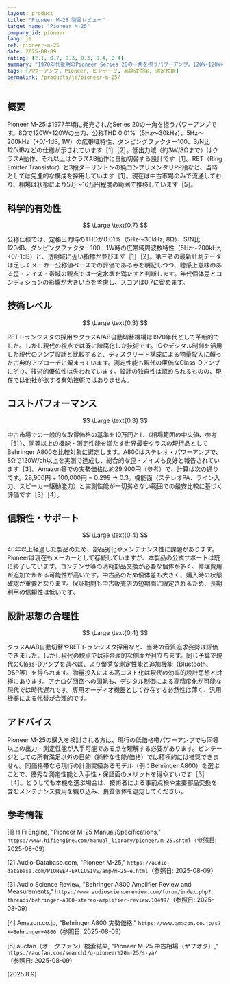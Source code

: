 ```yaml
---
layout: product
title: "Pioneer M-25 製品レビュー"
target_name: "Pioneer M-25"
company_id: pioneer
lang: ja
ref: pioneer-m-25
date: 2025-08-09
rating: [2.1, 0.7, 0.3, 0.3, 0.4, 0.4]
summary: "1970年代後期のPioneer Series 20の一角を担うパワーアンプ。120W+120Wの出力とRETトランジスタを採用するも、現代の基準では測定性能と価格競争力で大幅に劣る"
tags: [パワーアンプ, Pioneer, ビンテージ, 高調波歪率, 測定性能]
permalink: /products/ja/pioneer-m-25/
---
```


## 概要

Pioneer M-25は1977年頃に発売されたSeries 20の一角を担うパワーアンプです。8Ωで120W+120Wの出力、公称THD 0.01%（5Hz〜30kHz）、5Hz〜200kHz（+0/-1dB, 1W）の広帯域特性、ダンピングファクター100、S/N比120dBなどの仕様が示されています［1］［2］。低出力域（約3W/8Ωまで）はクラスA動作、それ以上はクラスAB動作に自動切替する設計です［1］。RET（Ring Emitter Transistor）と3段ダーリントンの純コンプリメンタリPP段など、当時としては先進的な構成を採用しています［1］。現在は中古市場のみで流通しており、相場は状態により5万〜16万円程度の範囲で推移しています［5］。

## 科学的有効性

$$ \Large \text{0.7} $$

公称仕様では、定格出力時のTHDが0.01%（5Hz〜30kHz, 8Ω）、S/N比120dB、ダンピングファクター100、1W時の広帯域周波数特性（5Hz〜200kHz, +0/-1dB）と、透明域に近い指標が並びます［1］［2］。第三者の最新計測データは乏しくメーカー公称値ベースでの評価である点を明記しつつ、聴感上意味のある歪・ノイズ・帯域の観点では一定水準を満たすと判断します。年代個体差とコンディションの影響が大きい点を考慮し、スコアは0.7に留めます。

## 技術レベル

$$ \Large \text{0.3} $$

RETトランジスタの採用やクラスA/AB自動切替機構は1970年代として革新的でした。しかし現代の視点では既に陳腐化した技術です。ICやデジタル制御を活用した現代のアンプ設計と比較すると、ディスクリート構成による物量投入に頼った古典的アプローチに留まっています。測定性能も現代の廉価なClass-Dアンプに劣り、技術的優位性は失われています。設計の独自性は認められるものの、現在では他社が欲する有効技術ではありません。

## コストパフォーマンス

$$ \Large \text{0.3} $$

中古市場での一般的な取得価格の基準を10万円とし（相場範囲の中央値、参考［5］）、同等以上の機能・測定性能を満たす世界最安クラスの現行品としてBehringer A800を比較対象に選定します。A800はステレオ・パワーアンプで、8Ωで120W/ch以上を実測で達成し、総合的な歪・ノイズも良好と報告されています［3］。Amazon等での実勢価格は約29,900円（参考）で、計算は次の通りです。29,900円 ÷ 100,000円 = 0.299 → 0.3。機能面（ステレオPA、ライン入力、スピーカー駆動能力）と実測性能が一切劣らない範囲での最安比較に基づく評価です［3］［4］。

## 信頼性・サポート

$$ \Large \text{0.4} $$

40年以上経過した製品のため、部品劣化やメンテナンス性に課題があります。Pioneerは現在もメーカーとして存続していますが、本製品の公式サポートは既に終了しています。コンデンサ等の消耗部品交換が必要な個体が多く、修理費用が追加でかかる可能性が高いです。中古品のため個体差も大きく、購入時の状態確認が重要となります。保証期間も中古販売店の短期間に限定されるため、長期利用の信頼性は低いです。

## 設計思想の合理性

$$ \Large \text{0.4} $$

クラスA/AB自動切替やRETトランジスタ採用など、当時の音質追求姿勢は評価できました。しかし現代の観点では非合理的な側面が目立ちます。同じ予算で現代のClass-Dアンプを選べば、より優秀な測定性能と追加機能（Bluetooth、DSP等）を得られます。物量投入による高コスト化は現代の効率的設計思想と対極にあります。アナログ回路への固執も、デジタル制御による高精度化が可能な現代では時代遅れです。専用オーディオ機器として存在する必然性は薄く、汎用機器による代替が合理的です。

## アドバイス

Pioneer M-25の購入を検討される方は、現行の低価格帯パワーアンプでも同等以上の出力・測定性能が入手可能である点を理解する必要があります。ビンテージとしての所有満足以外の目的（純粋な性能/価格）では積極的には推奨できません。同価格帯なら現行の計測実績あるモデル（例：Behringer A800）を選ぶことで、優秀な測定性能と入手性・保証面のメリットを得やすいです［3］［4］。どうしても本機を選ぶ場合は、技術者による事前点検や主要部品交換を含むメンテナンス費用を織り込み、良質個体を選定してください。

## 参考情報

[1] HiFi Engine, "Pioneer M-25 Manual/Specifications," `https://www.hifiengine.com/manual_library/pioneer/m-25.shtml`（参照日: 2025-08-09）

[2] Audio-Database.com, "Pioneer M-25," `https://audio-database.com/PIONEER-EXCLUSIVE/amp/m-25-e.html`（参照日: 2025-08-09）

[3] Audio Science Review, "Behringer A800 Amplifier Review and Measurements," `https://www.audiosciencereview.com/forum/index.php?threads/behringer-a800-stereo-amplifier-review.10499/`（参照日: 2025-08-09）

[4] Amazon.co.jp, "Behringer A800 実勢価格," `https://www.amazon.co.jp/s?k=Behringer+A800`（参照日: 2025-08-09）

[5] aucfan（オークファン）検索結果, "Pioneer M-25 中古相場（ヤフオク）," `https://aucfan.com/search1/q-pioneer%20m-25/s-ya/`（参照日: 2025-08-09）

(2025.8.9)
